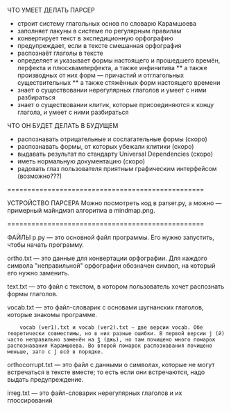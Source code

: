 ЧТО УМЕЕТ ДЕЛАТЬ ПАРСЕР
* строит систему глагольных основ по словарю Карамшоева
* заполняет лакуны в системе по регулярным правилам
* конвертирует текст в экспедиционную орфографию
* предупреждает, если в тексте смешанная орфография
* распознаёт глаголы в тексте
* определяет и указывает формы настоящего и прошедшего времён, перфекта и плюсквамперфекта, а также инфинитива
** а также производных от них форм — причастий и отглагольных существительных
** а также стяжённых форм настоящего времени
* знает о существовании нерегулярных глаголов и умеет с ними разбираться
* знает о существовании клитик, которые присоединяются к концу глагола, и умеет с ними разбираться

ЧТО ОН БУДЕТ ДЕЛАТЬ В БУДУЩЕМ
* распознавать отрицательные и сослагательные формы (скоро)
* распознавать формы, от которых убежали клитики (скоро)
* выдавать результат по стандарту Universal Dependencies (скоро)
* иметь нормальную документацию (скоро)
* радовать глаз пользователя приятным графическим интерфейсом (возможно???)

=================================================

УСТРОЙСТВО ПАРСЕРА
Можно посмотреть код в parser.py, а можно — примерный майндмэп алгоритма в mindmap.png.

=================================================

ФАЙЛЫ
p.py — это основной файл программы. Его нужно запустить, чтобы начать программу.

ortho.txt — это данные для конвертации орфографии. Для каждого символа "неправильной" орфографии обозначен символ, на который его нужно заменить.

text.txt — это файл с текстом, в котором пользователь хочет распознать формы глаголов.

vocab.txt — это файл-словарик с основами шугнанских глаголов, которые знакомы программе.

        vocab (ver1).txt и vocab (ver2).txt — две версии vocab. Обе теоретически совместимы, но в них разные ошибки. В первой версии j (й) часто неправильно заменён на ǯ (джь), но там почищено много помарок распознавания Карамшоева. Во второй помарок распознавания почищено меньше, зато с j всё в порядке.

orthocorrupt.txt — это файл с данными о символах, которые не могут встречаться в тексте вместе; то есть если они встречаются, надо выдать предупреждение.

irreg.txt — это файл-словарик нерегулярных глаголов и их глоссирований
